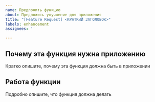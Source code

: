 ```yaml
---
name: Предложить функцию
about: Предложить улучшение для приложения
title: "[Feature Request] <КРАТКИЙ ЗАГОЛОВОК>"
labels: enhancement
assignees: ''

---
```


## Почему эта функция нужна приложению
Кратко опишите, почему эта функция должна быть в приложении

## Работа функции
Подробно опишите, что функция должна делать
